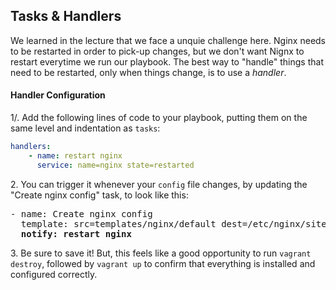 ## Tasks & Handlers

We learned in the lecture that we face a unquie challenge here. Nginx needs to be restarted in order to pick-up changes, but we don't want Nignx to restart everytime we run our playbook. The best way to "handle" things that need to be restarted, only when things change, is to use a *handler*.

#### Handler Configuration

1/. Add the following lines of code to your playbook, putting them on the same level and indentation as `tasks`:

```yml
handlers:
    - name: restart nginx
      service: name=nginx state=restarted
```

2\. You can trigger it whenever your `config` file changes, by updating the "Create nginx config" task, to look like this:

<pre>
- name: Create nginx config
  template: src=templates/nginx/default dest=/etc/nginx/sites-available/default
  <b>notify: restart nginx</b>
</pre>

3\. Be sure to save it! But, this feels like a good opportunity to run `vagrant destroy`, followed by `vagrant up` to confirm that everything is installed and configured correctly.
